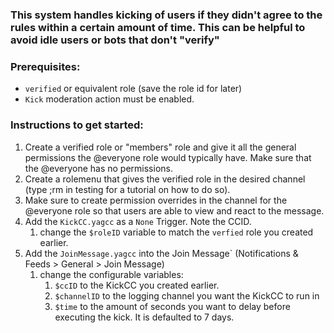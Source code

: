 ### This system handles kicking of users if they didn't agree to the rules within a certain amount of time. This can be helpful to avoid idle users or bots that don't "verify"

### Prerequisites:
 - `verified` or equivalent role (save the role id for later)
 - `Kick` moderation action must be enabled.


### Instructions to get started:

1. Create a verified role or "members" role and give it all the general permissions the @everyone role would typically have. Make sure that the @everyone has no permissions.
2. Create a rolemenu that gives the verified role in the desired channel (type ;rm in ⁠testing for a tutorial on how to do so).
3. Make sure to create permission overrides in the channel for the @everyone role so that users are able to view and react to the message.
4. Add the `KickCC.yagcc` as a `None` Trigger. Note the CCID. 
    1. change the `$roleID` variable to match the `verfied` role you created earlier.
5. Add the `JoinMessage.yagcc` into the Join Message` (Notifications & Feeds > General > Join Message)
    1. change the configurable variables:
        1. `$ccID` to the KickCC you created earlier.
        2. `$channelID` to the logging channel you want the KickCC to run in
        3. `$time` to the amount of seconds you want to delay before executing the kick. It is defaulted to 7 days.